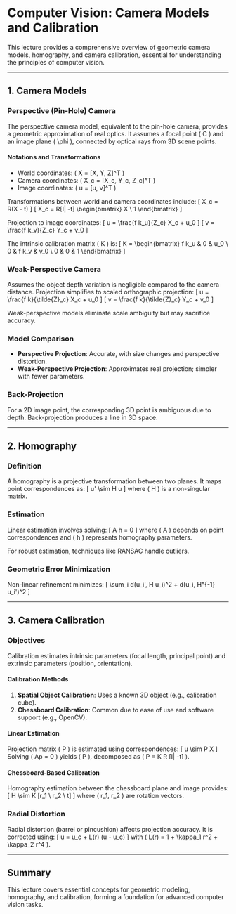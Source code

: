 # Computer Vision: Camera Models and Calibration

This lecture provides a comprehensive overview of geometric camera models, homography, and camera calibration, essential for understanding the principles of computer vision.

---

## 1. Camera Models

### Perspective (Pin-Hole) Camera
The perspective camera model, equivalent to the pin-hole camera, provides a geometric approximation of real optics. It assumes a focal point \( C \) and an image plane \( \phi \), connected by optical rays from 3D scene points.

#### Notations and Transformations
- World coordinates: \( X = [X, Y, Z]^T \)
- Camera coordinates: \( X_c = [X_c, Y_c, Z_c]^T \)
- Image coordinates: \( u = [u, v]^T \)

Transformations between world and camera coordinates include:
\[
X_c = R(X - t)
\]
\[
X_c = R[I| -t] \begin{bmatrix} X \\ 1 \end{bmatrix}
\]

Projection to image coordinates:
\[
u = \frac{f k_u}{Z_c} X_c + u_0
\]
\[
v = \frac{f k_v}{Z_c} Y_c + v_0
\]

The intrinsic calibration matrix \( K \) is:
\[
K = \begin{bmatrix}
f k_u & 0 & u_0 \\
0 & f k_v & v_0 \\
0 & 0 & 1
\end{bmatrix}
\]

### Weak-Perspective Camera
Assumes the object depth variation is negligible compared to the camera distance. Projection simplifies to scaled orthographic projection:
\[
u = \frac{f k}{\tilde{Z}_c} X_c + u_0
\]
\[
v = \frac{f k}{\tilde{Z}_c} Y_c + v_0
\]

Weak-perspective models eliminate scale ambiguity but may sacrifice accuracy.

### Model Comparison
- **Perspective Projection**: Accurate, with size changes and perspective distortion.
- **Weak-Perspective Projection**: Approximates real projection; simpler with fewer parameters.

### Back-Projection
For a 2D image point, the corresponding 3D point is ambiguous due to depth. Back-projection produces a line in 3D space.

---

## 2. Homography

### Definition
A homography is a projective transformation between two planes. It maps point correspondences as:
\[
u' \sim H u
\]
where \( H \) is a non-singular matrix.

### Estimation
Linear estimation involves solving:
\[
A h = 0
\]
where \( A \) depends on point correspondences and \( h \) represents homography parameters.

For robust estimation, techniques like RANSAC handle outliers.

### Geometric Error Minimization
Non-linear refinement minimizes:
\[
\sum_i d(u_i', H u_i)^2 + d(u_i, H^{-1} u_i')^2
\]

---

## 3. Camera Calibration

### Objectives
Calibration estimates intrinsic parameters (focal length, principal point) and extrinsic parameters (position, orientation).

#### Calibration Methods
1. **Spatial Object Calibration**: Uses a known 3D object (e.g., calibration cube).
2. **Chessboard Calibration**: Common due to ease of use and software support (e.g., OpenCV).

#### Linear Estimation
Projection matrix \( P \) is estimated using correspondences:
\[
u \sim P X
\]
Solving \( Ap = 0 \) yields \( P \), decomposed as \( P = K R [I| -t] \).

#### Chessboard-Based Calibration
Homography estimation between the chessboard plane and image provides:
\[
H \sim K [r_1 \ r_2 \ t]
\]
where \( r_1, r_2 \) are rotation vectors.

### Radial Distortion
Radial distortion (barrel or pincushion) affects projection accuracy. It is corrected using:
\[
u = u_c + L(r) (u - u_c)
\]
with \( L(r) = 1 + \kappa_1 r^2 + \kappa_2 r^4 \).

---

## Summary
This lecture covers essential concepts for geometric modeling, homography, and calibration, forming a foundation for advanced computer vision tasks.
